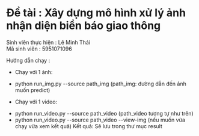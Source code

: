 <h1>Đề tài : Xây dựng mô hình xử lý ảnh nhận diện biển báo giao thông</h1>

Sinh viên thực hiện : Lê Minh Thái <br/>
Mã sinh viên : 5951071096

Hướng dẫn chạy :
- Chạy với 1 ảnh:
+ python run_img.py --source path_img (path_img: đường dẫn đến ảnh muốn predict)
- Chạy với 1 video:
+ python run_video.py --source path_video (path_video tương tự như trên)
+ python run_video.py --source path_video --view-img (nếu muốn vừa chạy vừa xem kết quả)
Kết quả: Sẽ lưu trong thư mục result
